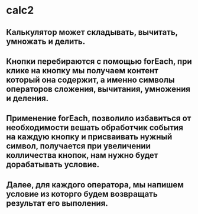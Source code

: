 # calc2
## Калькулятор может складывать, вычитать, умножать и делить. 
## Кнопки перебираются с помощью forEach, при клике на кнопку мы получаем контент который она содержит, а именно символы операторов сложения, вычитания, умножения и деления. 
## Применение forEach, позволило избавиться от необходимости вешать обработчик события на каждую кнопку и присваивать нужный символ, получается при увеличении колличества кнопок, нам нужно будет дорабатывать условие.
## Далее, для каждого оператора, мы напишем условие из которго будем возвращать результат его выполения. 
